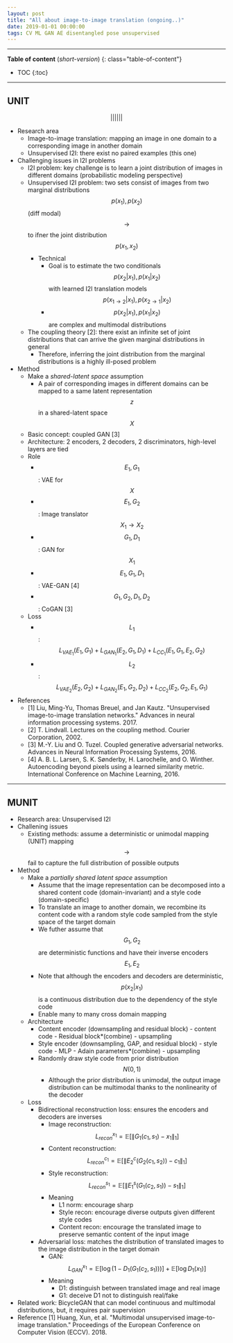 ```yaml
---
layout: post
title: "All about image-to-image translation (ongoing..)"
date: 2019-01-01 00:00:00
tags: CV ML GAN AE disentangled pose unsupervised 
---
```


<!--more-->

---

**Table of content** (*short-version*)
{: class="table-of-content"}
* TOC
{:toc}

---

## UNIT 

$$||||||$$
- Research area
  - Image-to-image translation: mapping an image in one domain to a corresponding image in another domain
  - Unsupervised I2I: there exist no paired examples (this one)
- Challenging issues in I2I problems
  - I2I problem: key challenge is to learn a joint distribution of images in different domains (probabilistic modeling perspective)
  - Unsupervised I2I problem: two sets consist of images from two marginal distributions $$p(x_1),p(x_2)$$ (diff modal) $$\rightarrow$$ to ifner the joint distribution $$p(x_1,x_2)$$
    - Technical
      - Goal is to estimate the two conditionals $$p(x_2 \rvert x_1), p(x_1 \rvert x_2)$$ with learned I2I translation models $$p(x_{1 \rightarrow 2} \rvert x_1), p(x_{2 \rightarrow 1} \rvert x_2)$$
      - $$p(x_2 \rvert x_1), p(x_1 \rvert x_2)$$ are complex and multimodal distributions
  - The coupling theory [2]: there exist an infinite set of joint distributions that can arrive the given marginal distributions in general
    - Therefore, inferring the joint distribution from the marginal distributions is a highly ill-posed problem
- Method 
  - Make a *shared-latent space* assumption
    - A pair of corresponding images in different domains can be mapped to a same latent representation $$z$$ in a shared-latent space $$X$$
  - Basic concept: coupled GAN [3]
  - Architecture: 2 encoders, 2 decoders, 2 discriminators, high-level layers are tied
  - Role
    - $${E_1, G_1}$$: VAE for $$X$$
    - $${E_1, G_2}$$: Image translator $$X_1 \rightarrow X_2$$
    - $${G_1, D_1}$$: GAN for $$X_1$$
    - $${E_1, G_1, D_1}$$: VAE-GAN [4]
    - $${G_1, G_2, D_1, D_2}$$: CoGAN [3]
  - Loss 
    - $$L_1$$: $$L_{VAE_1}(E_1, G_1) + L_{GAN_1}(E_2, G_1, D_1)  + L_{CC_1}(E_1, G_1, E_2, G_2)$$
    - $$L_2$$: $$L_{VAE_2}(E_2, G_2) + L_{GAN_2}(E_1, G_2, D_2)  + L_{CC_2}(E_2, G_2, E_1, G_1)$$
- References
  - [1] Liu, Ming-Yu, Thomas Breuel, and Jan Kautz. "Unsupervised image-to-image translation networks." Advances in neural information processing systems. 2017.
  - [2] T. Lindvall. Lectures on the coupling method. Courier Corporation, 2002.
  - [3] M.-Y. Liu and O. Tuzel. Coupled generative adversarial networks. Advances in Neural Information Processing Systems, 2016.
  - [4] A. B. L. Larsen, S. K. Sønderby, H. Larochelle, and O. Winther. Autoencoding beyond pixels using a
  learned similarity metric. International Conference on Machine Learning, 2016.
  
---

## MUNIT 

- Research area: Unsupervised I2I
- Challening issues
  - Existing methods: assume a deterministic or unimodal mapping (UNIT) mapping $$\rightarrow$$ fail to capture the full distribution of possible outputs
- Method
  - Make a *partially shared latent space* assumption
    - Assume that the image representation can be decomposed into a shared content code (domain-invariant) and a style code (domain-specific)
    - To translate an image to another domain, we recombine its content code with a random style code sampled from the style space of the target domain
    - We futher assume that $$G_1, G_2$$ are deterministic functions and have their inverse encoders $$E_1, E_2$$
    - Note that although the encoders and decoders are deterministic, $$p(x_2 \rvert x_1)$$ is a continuous distribution due to the dependency of the style code
    - Enable many to many cross domain mapping
  - Architecture
    - Content encoder (downsampling and residual block) - content code - Residual block*(combine) - upsampling
    - Style encoder (downsampling, GAP, and residual block) - style code - MLP - Adain parameters*(combine) - upsampling
    - Randomly draw style code from prior distribution $$N(0,1)$$
      - Although the prior distribution is unimodal, the output image distribution can be multimodal thanks to the nonlinearity of the decoder
  - Loss
    - Bidirectional reconstruction loss: ensures the encoders and decoders are inverses
      - Image reconstruction: $$L^{x_1}_{recon} = \mathbb{E} [ \| G_1(c_1, s_1) - x_1 \|_1 ]$$ 
      - Content reconstruction: $$L^{c_1}_{recon} = \mathbb{E} [ \| E^c_2(G_2(c_1, s_2)) - c_1 \|_1 ]$$ 
      - Style reconstruction: $$L^{s_1}_{recon} = \mathbb{E} [ \| E^s_1(G_1(c_2, s_1)) - s_1 \|_1 ]$$ 
      - Meaning
        - L1 norm: encourage sharp
        - Style recon: encourage diverse outputs given different style codes
        - Content recon: encourage the translated image to preserve semantic content of the input image
    - Adversarial loss: matches the distribution of translated images to the image distribution in the target domain
      - GAN: $$L^{x_1}_{GAN} = \mathbb{E} [\log ( 1 - D_1 ( G_1 (c_2, s_1)))] + \mathbb{E} [\log D_1 (x_1)]$$ 
      - Meaning
        - D1: distinguish between translated image and real image
        - G1: deceive D1 not to distinguish real/fake
- Related work: BicycleGAN that can model continuous and multimodal distributions, but, it requires pair supervision
- Reference
  [1] Huang, Xun, et al. "Multimodal unsupervised image-to-image translation." Proceedings of the European Conference on Computer Vision (ECCV). 2018.

